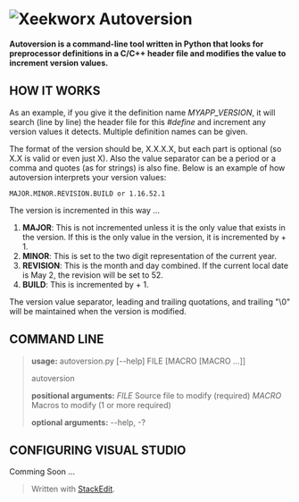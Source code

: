 ![Xeekworx](http://xeekworx.com/templates/xeekworx/images/logo_small.png)
Autoversion
===========

**Autoversion is a command-line tool written in Python that looks for preprocessor definitions in a C/C++ header file and modifies the value to increment version values.**

HOW IT WORKS
------------

As an example, if you give it the definition name *MYAPP_VERSION*, it will search (line by line) the header file for this *#define* and increment any version values it detects. Multiple definition names can be given.

The format of the version should be, X.X.X.X, but each part is optional (so X.X is valid or even just X). Also the value separator can be a period or a comma and quotes (as for strings) is also fine. Below is an example of how autoversion interprets your version values:

    MAJOR.MINOR.REVISION.BUILD or 1.16.52.1

The version is incremented in this way ...

 1. **MAJOR**: This is not incremented unless it is the only value that exists in the version. If this is the only value in the version, it is incremented by + 1.
 2. **MINOR**: This is set to the two digit representation of the current year.
 3. **REVISION**: This is the month and day combined. If the current local date is May 2, the revision will be set to 52.
 4. **BUILD**: This is incremented by + 1.

The version value separator, leading and trailing quotations, and trailing "\0" will be maintained when the version is modified.

COMMAND LINE
------------
> **usage:** autoversion.py [--help] FILE [MACRO [MACRO ...]]
>
> autoversion
>
> **positional arguments:**
> *FILE* Source file to modify (required)
> *MACRO* Macros to modify (1 or more required)
>
> **optional arguments:** --help, -?

CONFIGURING VISUAL STUDIO
-----------------------------------
Comming Soon ...

> Written with [StackEdit](https://stackedit.io/).
